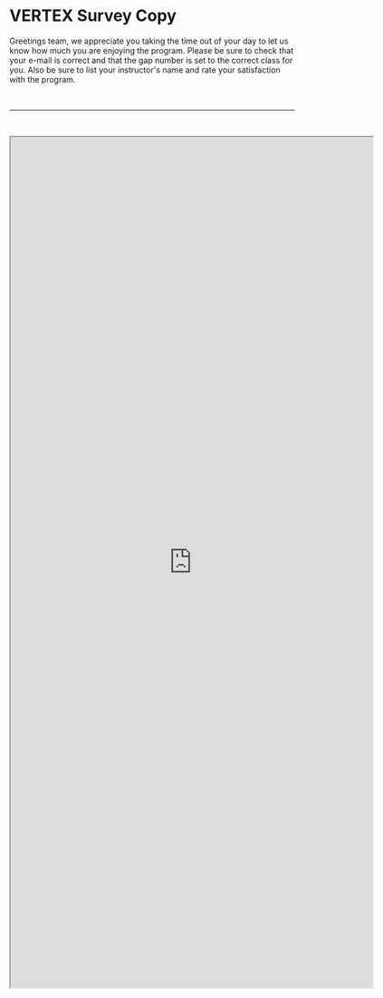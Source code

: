 # VERTEX Survey Copy

<p>Greetings team, we appreciate you taking the time out of your day to let us know how much you are enjoying the program. Please be sure to check that your e-mail is correct and that the gap number is set to the correct class for you. Also be sure to list your instructor's name and rate your satisfaction with the program.</p>
<p>&nbsp;</p>
<hr>
<p style="padding-left: 40px;">&nbsp;</p>
<p><iframe src="https://docs.google.com/forms/d/e/1FAIpQLSfpFkmBUSycFkGJ8OLVeBhh9GNxnSNQ3wwFX4ePYE8_XJ-xWg/viewform?embedded=true" width="640" height="1500"></iframe></p>